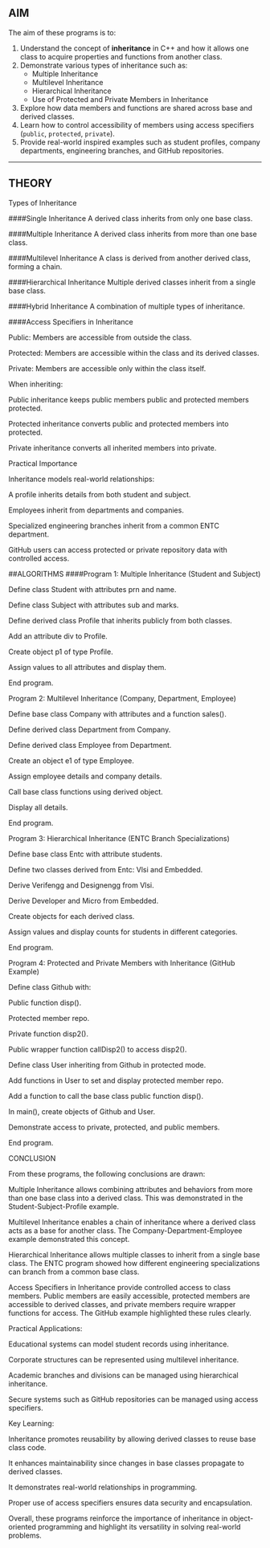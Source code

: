 ## AIM

The aim of these programs is to:

1. Understand the concept of **inheritance** in C++ and how it allows one class to acquire properties and functions from another class.
2. Demonstrate various types of inheritance such as:
   - Multiple Inheritance
   - Multilevel Inheritance
   - Hierarchical Inheritance
   - Use of Protected and Private Members in Inheritance
3. Explore how data members and functions are shared across base and derived classes.
4. Learn how to control accessibility of members using access specifiers (`public`, `protected`, `private`).
5. Provide real-world inspired examples such as student profiles, company departments, engineering branches, and GitHub repositories.

---

## THEORY
Types of Inheritance

####Single Inheritance
A derived class inherits from only one base class.

####Multiple Inheritance
A derived class inherits from more than one base class.

####Multilevel Inheritance
A class is derived from another derived class, forming a chain.

####Hierarchical Inheritance
Multiple derived classes inherit from a single base class.

####Hybrid Inheritance
A combination of multiple types of inheritance.

####Access Specifiers in Inheritance

Public: Members are accessible from outside the class.

Protected: Members are accessible within the class and its derived classes.

Private: Members are accessible only within the class itself.

When inheriting:

Public inheritance keeps public members public and protected members protected.

Protected inheritance converts public and protected members into protected.

Private inheritance converts all inherited members into private.

Practical Importance

Inheritance models real-world relationships:

A profile inherits details from both student and subject.

Employees inherit from departments and companies.

Specialized engineering branches inherit from a common ENTC department.

GitHub users can access protected or private repository data with controlled access.



##ALGORITHMS
####Program 1: Multiple Inheritance (Student and Subject)

Define class Student with attributes prn and name.

Define class Subject with attributes sub and marks.

Define derived class Profile that inherits publicly from both classes.

Add an attribute div to Profile.

Create object p1 of type Profile.

Assign values to all attributes and display them.

End program.

Program 2: Multilevel Inheritance (Company, Department, Employee)

Define base class Company with attributes and a function sales().

Define derived class Department from Company.

Define derived class Employee from Department.

Create an object e1 of type Employee.

Assign employee details and company details.

Call base class functions using derived object.

Display all details.

End program.

Program 3: Hierarchical Inheritance (ENTC Branch Specializations)

Define base class Entc with attribute students.

Define two classes derived from Entc: Vlsi and Embedded.

Derive Verifengg and Designengg from Vlsi.

Derive Developer and Micro from Embedded.

Create objects for each derived class.

Assign values and display counts for students in different categories.

End program.

Program 4: Protected and Private Members with Inheritance (GitHub Example)

Define class Github with:

Public function disp().

Protected member repo.

Private function disp2().

Public wrapper function callDisp2() to access disp2().

Define class User inheriting from Github in protected mode.

Add functions in User to set and display protected member repo.

Add a function to call the base class public function disp().

In main(), create objects of Github and User.

Demonstrate access to private, protected, and public members.

End program.


CONCLUSION

From these programs, the following conclusions are drawn:

Multiple Inheritance allows combining attributes and behaviors from more than one base class into a derived class. This was demonstrated in the Student-Subject-Profile example.

Multilevel Inheritance enables a chain of inheritance where a derived class acts as a base for another class. The Company-Department-Employee example demonstrated this concept.

Hierarchical Inheritance allows multiple classes to inherit from a single base class. The ENTC program showed how different engineering specializations can branch from a common base class.

Access Specifiers in Inheritance provide controlled access to class members. Public members are easily accessible, protected members are accessible to derived classes, and private members require wrapper functions for access. The GitHub example highlighted these rules clearly.

Practical Applications:

Educational systems can model student records using inheritance.

Corporate structures can be represented using multilevel inheritance.

Academic branches and divisions can be managed using hierarchical inheritance.

Secure systems such as GitHub repositories can be managed using access specifiers.

Key Learning:

Inheritance promotes reusability by allowing derived classes to reuse base class code.

It enhances maintainability since changes in base classes propagate to derived classes.

It demonstrates real-world relationships in programming.

Proper use of access specifiers ensures data security and encapsulation.

Overall, these programs reinforce the importance of inheritance in object-oriented programming and highlight its versatility in solving real-world problems.
